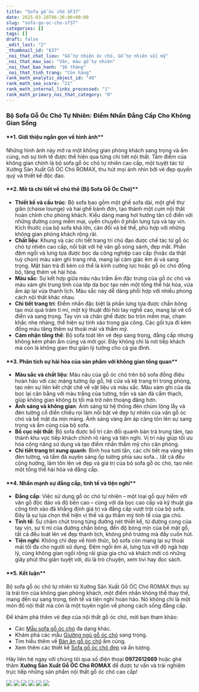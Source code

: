 ```yaml
---
title: "Sofa gỗ óc chó SF37"
date: 2025-03-28T06:36:06+00:00
slug: "sofa-go-oc-cho-sf37"
categories: []
tags: []
draft: false
_edit_last: "2"
_thumbnail_id: "637"
_noi_that_chat_lieu: "Gỗ tự nhiên óc chó, Gỗ tự nhiên sồi mỹ"
_noi_that_mau_sac: "Vân, màu gỗ tự nhiên"
_noi_that_bao_hanh: "36 tháng"
_noi_that_tinh_trang: "Còn hàng"
rank_math_analytic_object_id: "49"
rank_math_seo_score: "21"
rank_math_internal_links_processed: "1"
rank_math_primary_noi_that_category: "0"
---
```

### Bộ Sofa Gỗ Óc Chó Tự Nhiên: Điểm Nhấn Đẳng Cấp Cho Không Gian Sống

#### \*\*1. Giới thiệu ngắn gọn về hình ảnh\*\*

Những hình ảnh này mở ra một không gian phòng khách sang trọng và ấm cúng, nơi sự tinh tế được thể hiện qua từng chi tiết nội thất. Tâm điểm của không gian chính là bộ sofa gỗ óc chó tự nhiên cao cấp, một tuyệt tác từ Xưởng Sản Xuất Gỗ ÓC Chó ROMAX, thu hút mọi ánh nhìn bởi vẻ đẹp quyền quý và thiết kế độc đáo.

#### \*\*2. Mô tả chi tiết về chủ thể (Bộ Sofa Gỗ Óc Chó)\*\*

* **Thiết kế và cấu trúc**: Bộ sofa bao gồm một ghế sofa dài, một ghế thư giãn (chaise lounge) và hai ghế bành đơn, tạo thành một cụm nội thất hoàn chỉnh cho phòng khách. Kiểu dáng mang hơi hướng tân cổ điển với những đường cong mềm mại, uyển chuyển ở phần lưng tựa và tay vịn. Kích thước của bộ sofa khá lớn, cân đối và bề thế, phù hợp với những không gian phòng khách rộng rãi.
* **Chất liệu**: Khung và các chi tiết trang trí chủ đạo được chế tác từ gỗ óc chó tự nhiên cao cấp, nổi bật với hệ vân gỗ sóng sánh, đẹp mắt. Phần đệm ngồi và lưng tựa được bọc da công nghiệp cao cấp (hoặc da thật tuỳ chọn) màu xám ghi trang nhã, mang lại cảm giác êm ái và sang trọng. Mặt bàn trà đi kèm có thể là kính cường lực hoặc gỗ óc chó đồng bộ, tăng thêm vẻ hài hòa.
* **Màu sắc**: Sự kết hợp giữa màu nâu trầm ấm đặc trưng của gỗ óc chó và màu xám ghi trung tính của lớp da bọc tạo nên một tổng thể hài hòa, vừa ấm áp lại vừa thanh lịch. Màu sắc này dễ dàng phối hợp với nhiều phong cách nội thất khác nhau.
* **Chi tiết trang trí**: Điểm nhấn đặc biệt là phần lưng tựa được chần bông tạo múi quả trám tỉ mỉ, một kỹ thuật đòi hỏi tay nghề cao, mang lại vẻ cổ điển và sang trọng. Tay vịn và chân ghế được bo tròn mềm mại, chạm khắc nhẹ nhàng, thể hiện sự tinh xảo trong gia công. Các gối tựa đi kèm đồng màu tăng thêm sự thoải mái và thẩm mỹ.
* **Cảm nhận tổng thể**: Bộ sofa toát lên vẻ đẹp sang trọng, đẳng cấp nhưng không kém phần ấm cúng và mời gọi. Đây không chỉ là nơi tiếp khách mà còn là không gian thư giãn lý tưởng cho cả gia đình.

#### \*\*3. Phân tích sự hài hòa của sản phẩm với không gian tổng quan\*\*

* **Màu sắc và chất liệu**: Màu nâu của gỗ óc chó trên bộ sofa đồng điệu hoàn hảo với các mảng tường ốp gỗ, hệ cửa và kệ trang trí trong phòng, tạo nên sự liên kết chặt chẽ về vật liệu và màu sắc. Màu xám ghi của da bọc lại cân bằng với màu trắng của tường, trần và sàn đá cẩm thạch, giúp không gian không bị tối mà trở nên thoáng đãng hơn.
* **Ánh sáng và không gian**: Ánh sáng từ hệ thống đèn chùm lộng lẫy và đèn tường cổ điển chiếu rọi làm nổi bật vẻ đẹp tự nhiên của vân gỗ óc chó và bề mặt da mịn màng. Ánh sáng vàng ấm áp càng tôn lên sự sang trọng và ấm cúng của bộ sofa.
* **Bố cục nội thất**: Bộ sofa được bố trí cân đối quanh bàn trà trung tâm, tạo thành khu vực tiếp khách chính rõ ràng và tiện nghi. Vị trí này giúp tối ưu hóa công năng sử dụng và tạo điểm nhấn thẩm mỹ cho căn phòng.
* **Chi tiết trang trí xung quanh**: Bình hoa tươi tắn, các chi tiết mạ vàng trên đèn tường, và tấm đá xuyên sáng ốp tường phía sau sofa... tất cả đều cộng hưởng, làm tôn lên vẻ đẹp và giá trị của bộ sofa gỗ óc chó, tạo nên một tổng thể hài hòa và đẳng cấp.

#### \*\*4. Nhấn mạnh sự đẳng cấp, tinh tế và tiện nghi\*\*

* **Đẳng cấp**: Việc sử dụng gỗ óc chó tự nhiên – một loại gỗ quý hiếm với vân gỗ độc đáo và độ bền cao – cùng với da bọc cao cấp và kỹ thuật gia công tinh xảo đã khẳng định giá trị và đẳng cấp vượt trội của bộ sofa. Đây là sự lựa chọn thể hiện vị thế và gu thẩm mỹ tinh tế của gia chủ.
* **Tinh tế**: Sự chăm chút trong từng đường nét thiết kế, từ đường cong của tay vịn, sự tỉ mỉ của đường chần bông, đến độ bóng mịn của bề mặt gỗ, tất cả đều toát lên vẻ đẹp thanh lịch, không phô trương mà đầy cuốn hút.
* **Tiện nghi**: Không chỉ đẹp về hình thức, bộ sofa còn mang lại sự thoải mái tối đa cho người sử dụng. Đệm ngồi êm ái, lưng tựa với độ ngả hợp lý, cùng không gian ngồi rộng rãi giúp gia chủ và khách mời có những giây phút thư giãn tuyệt vời, dù là trò chuyện, xem tivi hay đọc sách.

#### \*\*5. Kết luận\*\*

Bộ sofa gỗ óc chó tự nhiên từ Xưởng Sản Xuất Gỗ ÓC Chó ROMAX thực sự là trái tim của không gian phòng khách, một điểm nhấn không thể thay thế, mang đến sự sang trọng, tinh tế và tiện nghi hoàn hảo. Nó không chỉ là một món đồ nội thất mà còn là một tuyên ngôn về phong cách sống đẳng cấp.

Để khám phá thêm vẻ đẹp của nội thất gỗ óc chó, mời bạn tham khảo:

* Các [Mẫu sofa gỗ óc chó](https://romax.vn/danh-muc/phong-khach/sofa-go-oc-cho/) đa dạng khác.
* Khám phá các mẫu [Giường ngủ gỗ óc chó](https://romax.vn/danh-muc/phong-ngu/giuong-go-oc-cho/) sang trọng.
* Tìm hiểu thêm về [Bàn ăn gỗ óc chó](https://romax.vn/danh-muc/phong-bep/ban-an-go-oc-cho/) ấm cúng.
* Xem thêm các thiết kế [Sofa gỗ óc chó đẹp](https://romax.vn/danh-muc/phong-khach/sofa-go-oc-cho/) và ấn tượng.

Hãy liên hệ ngay với chúng tôi qua số điện thoại **0972612669** hoặc ghé thăm **Xưởng Sản Xuất Gỗ ÓC Chó ROMAX** để được tư vấn và trải nghiệm trực tiếp những sản phẩm nội thất gỗ óc chó cao cấp!

![](https://romax.vn/wp-content/uploads/2025/03/sofa-go-oc-cho-sf37-1-1280x960.webp)
![](https://romax.vn/wp-content/uploads/2025/03/sofa-go-oc-cho-sf37-2-1280x960.webp)
![](https://romax.vn/wp-content/uploads/2025/03/sofa-go-oc-cho-sf37-3-1280x960.webp)
![](https://romax.vn/wp-content/uploads/2025/03/sofa-go-oc-cho-sf37-4-1280x960.webp)
![](https://romax.vn/wp-content/uploads/2025/03/sofa-go-oc-cho-sf37-5-1280x960.webp)
![](https://romax.vn/wp-content/uploads/2025/03/sofa-go-oc-cho-sf37-6-1280x960.webp)